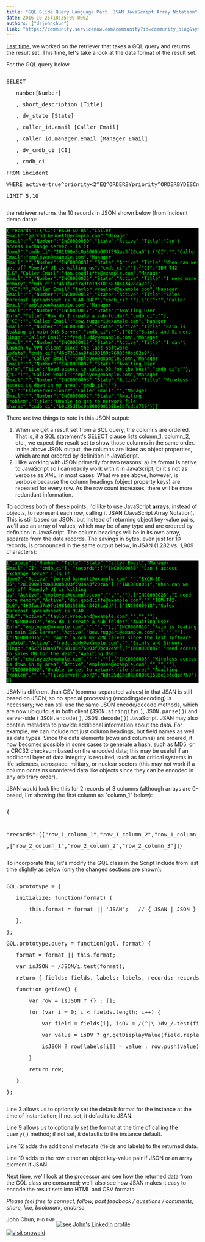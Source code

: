 ```yaml
---
title: "GQL Glide Query Language Part  JSAN JavaScript Array Notation"
date: 2016-10-25T18:35:09.000Z
authors: ["drjohnchun"]
link: "https://community.servicenow.com/community?id=community_blog&sys_id=52fd662ddbd0dbc01dcaf3231f96198b"
---
```

<p><a title="" _jive_internal="true" href="/community?id=community_blog&sys_id=235e2eaddbd0dbc01dcaf3231f961929">Last time</a>, we worked on the retriever that takes a GQL query and returns the result set. This time, let's take a look at the data format of the result set.</p><p></p><p>For the GQL query below</p><p></p><pre __default_attr="sql" __jive_macro_name="code" class="_jivemacro_uid_14768206379022134 jive_macro_code jive_text_macro" data-renderedposition="92_8_998_176" jivemacro_uid="_14768206379022134"><p>SELECT</p><p>   number[Number]</p><p>   , short_description [Title]</p><p>   , dv_state [State]</p><p>   , caller_id.email [Caller Email]</p><p>   , caller_id.manager.email [Manager Email]</p><p>   , dv_cmdb_ci [CI]</p><p>   , cmdb_ci</p><p>FROM incident</p><p>WHERE active=true^priority&lt;2^EQ^ORDERBYpriority^ORDERBYDESCnumber</p><p>LIMIT 5,10</p></pre><p></p><p>the retriever returns the 10 records in JSON shown below (from Incident demo data):</p><p></p><pre style="font-size: 12px; white-space: pre-wrap; background-color: #000; color: #0f0;">{"records":[{"CI":"EXCH-SD-05","Caller Email":"jerrod.bennett@example.com","Manager Email":"","Number":"INC0000050","State":"Active","Title":"Can't access Exchange server - is it down?","cmdb_ci":"281190e3c0a8000b003f593aa3f20ca6"},{"CI":"","Caller Email":"employee@example.com","Manager Email":"","Number":"INC0000031","State":"Active","Title":"When can we get off Remedy? UI is killing us","cmdb_ci":""},{"CI":"IBM-T42-DLG","Caller Email":"don.goodliffe@example.com","Manager Email":"","Number":"INC0000025","State":"Active","Title":"I need more memory","cmdb_ci":"469facd7a9fe1981015830c43428ca2d"},{"CI":"","Caller Email":"taylor.vreeland@example.com","Manager Email":"","Number":"INC0000018","State":"Active","Title":"Sales forecast spreadsheet is READ ONLY","cmdb_ci":""},{"CI":"","Caller Email":"employee@example.com","Manager Email":"","Number":"INC0000017","State":"Awaiting User Info","Title":"How do I create a sub-folder","cmdb_ci":""},{"CI":"","Caller Email":"bow.ruggeri@example.com","Manager Email":"","Number":"INC0000016","State":"Active","Title":"Rain is leaking on main DNS Server","cmdb_ci":""},{"CI":"Saints and Sinners Bingo","Caller Email":"fred.luddy@example.com","Manager Email":"","Number":"INC0000015","State":"Active","Title":"I can't launch my VPN client since the last software update","cmdb_ci":"46c7318aa9fe198100c76003f0bc82e9"},{"CI":"","Caller Email":"employee@example.com","Manager Email":"","Number":"INC0000007","State":"Awaiting User Info","Title":"Need access to sales DB for the West","cmdb_ci":""},{"CI":"","Caller Email":"employee@example.com","Manager Email":"","Number":"INC0000003","State":"Active","Title":"Wireless access is down in my area","cmdb_ci":""},{"CI":"FileServerFloor2","Caller Email":"","Manager Email":"","Number":"INC0000002","State":"Awaiting Problem","Title":"Unable to get to network file shares","cmdb_ci":"b0c25d1bc0a800090168be1bfcdcd759"}]}</pre><p></p><p>There are two things to note in this JSON output:</p><p></p><ol><li>When we get a result set from a SQL query, the columns are ordered. That is, if a SQL statement's SELECT clause lists column_1, column_2, etc., we expect the result set to show those columns in the same order. In the above JSON output, the columns are listed as object properties, which are not ordered by definition in JavaScript.</li><li>I like working with JSON primarily for two reasons: a) its format is native to JavaScript so I can readily work with it in JavaScript; b) it's not as verbose as XML, in most cases. What we see above, however, is verbose because the column headings (object property keys) are repeated for every row. As the row count increases, there will be more redundant information.</li></ol><p></p><p>To address both of these points, I'd like to use JavaScript <strong>arrays</strong>, instead of objects, to represent each row, calling it JSAN (JavaScript Array Notation). This is still based on JSON, but instead of returning object key-value pairs, we'll use an array of values, which may be of any type and are ordered by definition in JavaScript. The column headings will be in its own array, separate from the data records. The savings in bytes, even just for 10 records, is pronounced in the same output below, in JSAN (1,282 vs. 1,909 characters):</p><p></p><pre style="font-size: 12px; white-space: pre-wrap; background-color: #000; color: #0f0;">{"labels":["Number","Title","State","Caller Email","Manager Email","CI","cmdb_ci"], "records":[["INC0000050","Can't access Exchange server - is it down?","Active","jerrod.bennett@example.com","","EXCH-SD-05","281190e3c0a8000b003f593aa3f20ca6"],["INC0000031","When can we get off Remedy? UI is killing us","Active","employee@example.com","","",""],["INC0000025","I need more memory","Active","don.goodliffe@example.com","","IBM-T42-DLG","469facd7a9fe1981015830c43428ca2d"],["INC0000018","Sales forecast spreadsheet is READ ONLY","Active","taylor.vreeland@example.com","","",""],["INC0000017","How do I create a sub-folder","Awaiting User Info","employee@example.com","","",""],["INC0000016","Rain is leaking on main DNS Server","Active","bow.ruggeri@example.com","","",""],["INC0000015","I can't launch my VPN client since the last software update","Active","fred.luddy@example.com","","Saints and Sinners Bingo","46c7318aa9fe198100c76003f0bc82e9"],["INC0000007","Need access to sales DB for the West","Awaiting User Info","employee@example.com","","",""],["INC0000003","Wireless access is down in my area","Active","employee@example.com","","",""],["INC0000002","Unable to get to network file shares","Awaiting Problem","","","FileServerFloor2","b0c25d1bc0a800090168be1bfcdcd759"]]} </pre><p></p><p>JSAN is different than CSV (comma-separated values) in that JSAN is still based on JSON, so no special processing (encoding/decoding) is necessary; we can still use the same JSON encode/decode methods, which are now ubiquitous in both client (<span style="font-family: 'courier new', courier;">JSON.stringify()</span>, <span style="font-family: 'courier new', courier;">JSON.parse()</span>) and server-side ( <span style="font-family: 'courier new', courier;">JSON.encode()</span>, <span style="font-family: 'courier new', courier;">JSON.decode()</span>) JavaScript. JSAN may also contain metadata to provide additional information about the data. For example, we can include not just column headings, but field names as well as data types. Since the data elements (rows and columns) are ordered, it now becomes possible in some cases to generate a hash, such as MD5, or a CRC32 checksum based on the encoded data; this may be useful if an additional layer of data integrity is required, such as for critical systems in life sciences, aerospace, military, or nuclear sectors (this may not work if a column contains unordered data like objects since they can be encoded in any arbitrary order).</p><p></p><p>JSAN would look like this for 2 records of 3 columns (although arrays are 0-based, I'm showing the first column as "column_1" below):</p><p></p><pre __default_attr="javascript" __jive_macro_name="code" class="jive_macro_code _jivemacro_uid_14773528302387658 jive_text_macro" data-renderedposition="1383.390625_8_998_64" jivemacro_uid="_14773528302387658"><p>{<span style="color: rgba(0, 0, 0, 0); font-family: Consolas, 'Courier New', Courier, mono, serif; font-size: 12px;">"fields":["column_1_field","column_2_field","column_3_field"]</span></p><p><span style="color: rgba(0, 0, 0, 0); font-family: Consolas, 'Courier New', Courier, mono, serif; font-size: 12px;">,<span style="color: rgba(0, 0, 0, 0); font-family: Consolas, 'Courier New', Courier, mono, serif; font-size: 12px;">"labels":["column_1_heading","column_2_heading","column_3_heading"],</span></span></p><p>"records":[["row_1_column_1","row_1_column_2","row_1_column_3"]</p><p>,["row_2_column_1","row_2_column_2","row_2_column_3"]<span style="font-size: 9pt;">]}</span></p></pre><p></p><p>To incorporate this, let's modify the GQL class in the Script Include from last time slightly as below (only the changed sections are shown):</p><p></p><pre __default_attr="javascript" __jive_macro_name="code" class="jive_macro_code jive_text_macro _jivemacro_uid_14773532857821344" data-renderedposition="1510.390625_8_998_368" jivemacro_uid="_14773532857821344"><p>GQL.prototype = {</p><p>   initialize: function(format) {</p><p>       this.format = format || 'JSAN';   // { JSAN | JSON }</p><p>   },</p><p>};</p><p></p><p>GQL.prototype.query = function(gql, format) {</p><p></p><p>   format = format || this.format;</p><p>   var isJSON = /JSON/i.test(format);</p><p></p><p>   return { fields: fields, labels: labels, records: records };</p><p></p><p>   function getRow() {</p><p>       var row = isJSON ? {} : [];</p><p>       for (var i = 0; i &lt; fields.length; i++) {</p><p>           var field = fields[i], isDV = /(^|\.)dv_/.test(field);</p><p>           var value = isDV ? gr.getDisplayValue(field.replace('dv_', '')) || '' : gr.getElement(field).toString();</p><p>           isJSON ? row[labels[i]] = value : row.push(value);   // default to JSAN</p><p>       }</p><p>       return row;</p><p>   }</p><p>};</p></pre><p></p><p>Line 3 allows us to optionally set the default format for the instance at the time of instantiation; if not set, it defaults to JSAN.</p><p></p><p>Line 9 allows us to optionally set the format at the time of calling the <span style="font-family: 'courier new', courier;">query()</span> method; if not set, it defaults to the instance default.</p><p></p><p>Line 12 adds the additional metadata (fields and labels) to the returned data.</p><p></p><p>Line 19 adds to the row either an object key-value pair if JSON or an array element if JSAN.</p><p></p><p><a title="" _jive_internal="true" href="/community?id=community_blog&sys_id=ce2ee66ddbd0dbc01dcaf3231f961990">Next time</a>, we'll look at the processor and see how the returned data from the GQL class are consumed; we'll also see how JSAN makes it easy to encode the result sets into HTML and CSV formats.</p><p></p><p><em>Please feel free to connect, follow, post feedback / questions / comments, share, like, bookmark, endorse.</em></p><p>John Chun, <span style="font-size: 8pt;">PhD PMP</span> <a href="http://linkedin.com/in/DrJohnChun"><img alt="see John's LinkedIn profile" class="image-2 jive-image" src="http://megaicons.net/static/img/icons_sizes/182/456/16/linkedin-icon.png" style="height: auto; vertical-align: -13px;" title="see John's LinkedIn profile"/></a></p><p><a href="http://snowaid.com/"><img alt="visit snowaid" class="image-1 jive-image" src="http://snowaid.com/images/signature.png" style="height: auto; margin-top: -9px;" title="visit snowaid"/></a></p>